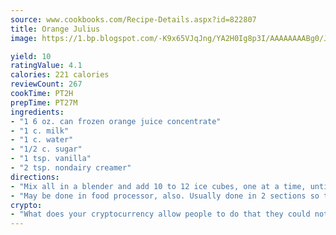 ```yaml
---
source: www.cookbooks.com/Recipe-Details.aspx?id=822807
title: Orange Julius
image: https://1.bp.blogspot.com/-K9x65VJqJng/YA2H0Ig8p3I/AAAAAAAABg0/JRKr7ZzesxofwlGw6YudXad_aQn9BD52QCLcBGAsYHQ/s299/2.png

yield: 10
ratingValue: 4.1
calories: 221 calories
reviewCount: 267
cookTime: PT2H
prepTime: PT27M
ingredients:
- "1 6 oz. can frozen orange juice concentrate"
- "1 c. milk"
- "1 c. water"
- "1/2 c. sugar"
- "1 tsp. vanilla"
- "2 tsp. nondairy creamer"
directions:
- "Mix all in a blender and add 10 to 12 ice cubes, one at a time, until all is blended."
- "May be done in food processor, also. Usually done in 2 sections so that it wont overflow."
crypto:
- "What does your cryptocurrency allow people to do that they could not do otherwise, and how does it help them do existing tasks more quickly or cheaply?"
---
```

